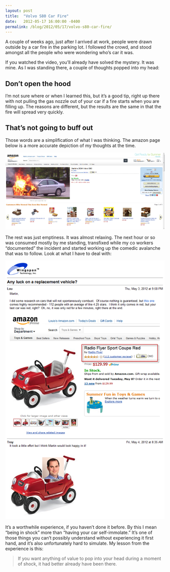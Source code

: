 ```yaml
---
layout: post
title:  "Volvo S80 Car Fire"
date:   2012-05-17 16:00:00 -0400
permalink: /blog/2012/05/17/volvo-s80-car-fire/
---
```


A couple of weeks ago, just after I arrived at work, people were drawn outside by a car fire in the parking lot.  I followed the crowd, and stood amongst all the people who were wondering who’s car it was.
<!--break-->

If you watched the video, you’ll already have solved the mystery.  It was mine.  As I was standing there, a couple of thoughts popped into my
head:

Don’t open the hood
-------------------

I’m not sure where or when I learned this, but it’s a good tip, right up there with not pulling the gas nozzle out of your car if a fire
starts when you are filling up.  The reasons are different, but the results are the same in that the fire will spread very quickly.

That’s not going to buff out
----------------------------

Those words are a simplification of what I was thinking.  The amazon page below is a more accurate depiction of my thoughts at the time.

![volvo-amazon]

The rest was just emptiness.  It was almost relaxing.  The next hour or so was consumed mostly by me standing, transfixed while my co workers “documented” the incident and started working up the comedic avalanche that was to follow.  Look at what I have to deal with:

![comedic-avalanch]

It’s a worthwhile experience, if you haven’t done it before.  By this I mean “being in shock” more than “having your car self-immolate.”
It’s one of those things you can’t possibly understand without experiencing it first hand, and it’s also unfortunately hard to simulate.
My lesson from the experience is this:
> If you want anything of value to pop into your head during a moment of shock, it had better already have been there.

[comedic-avalanch]: /asset/volvo/ComedicAvalanch.png
[volvo-amazon]: /asset/volvo/VolvoS80Amazon1.png